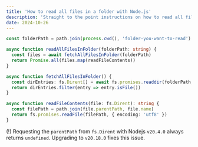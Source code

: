 ```yaml
---
title: 'How to read all files in a folder with Node.js'
description: 'Straight to the point instructions on how to read all files in a folder with Node.js v20.'
date: 2024-10-26
---
```


```typescript
const folderPath = path.join(process.cwd(), 'folder-you-want-to-read')

async function readAllFilesInFolder(folderPath: string) {
  const files = await fetchAllFilesInFolder(folderPath)
  return Promise.all(files.map(readFileContents))
}

async function fetchAllFilesInFolder() {
  const dirEntries: fs.Dirent[] = await fs.promises.readdir(folderPath, { recursive: true, withFileTypes: true })
  return dirEntries.filter(entry => entry.isFile())
}

async function readFileContents(file: fs.Dirent): string {
  const filePath = path.join(file.parentPath, file.name)
  return fs.promises.readFile(filePath, { encoding: 'utf8' })
}
```

(!) Requesting the `parentPath` from `fs.Dirent` with Nodejs `v20.4.0` always returns `undefined`. Upgrading to `v20.18.0` fixes this issue.